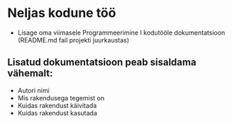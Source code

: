 # Neljas kodune töö

- Lisage oma viimasele Programmeerimine I kodutööle dokumentatsioon (README.md fail projekti juurkaustas)

## Lisatud dokumentatsioon peab sisaldama vähemalt:

- Autori nimi
- Mis rakendusega tegemist on
- Kuidas rakendust käivitada
- Kuidas rakendust kasutada
